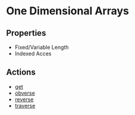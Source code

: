 # One Dimensional Arrays

## Properties
+ Fixed/Variable Length
+ Indexed Acces

## Actions
+ [get](./spec#Get)
+ [obverse](./spec#Obverse)
+ [reverse](./spec#Reverse)
+ [traverse](./spec#Traverse)
